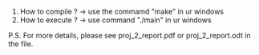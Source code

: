 1. How to compile ?
    -> use the commamd "make" in ur windows
2. How to execute ?
    -> use command "./main" in ur windows

P.S. For more details, please see proj_2_report.pdf  or proj_2_report.odt in the file.
